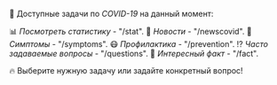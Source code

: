 🦠 Доступные задачи по *COVID-19* на данный момент:

📊 *Посмотреть статистику* - "/stat". 
📑 *Новости* - "/newscovid". 
🤕 *Симптомы* - "/symptoms". 
😷 *Профилактика* - "/prevention". 
⁉️ *Часто задаваемые вопросы* - "/questions". 
🤔 *Интересный факт* - "/fact".

🔥 Выберите нужную задачу или задайте конкретный вопрос!
